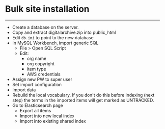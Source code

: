 
# Bulk site installation

---

-   Create a database on the server.
-   Copy and extract digitalarchive.zip into public_html
 -   Edit `db.ini` to point to the new database
-   In MySQL Workbench, import generic SQL
    -   File > Open SQL Script
    -   Edit:
        -   org name
        -   org copyright
        -   item type
        -   AWS credentials
-   Assign new PW to super user
-   Set import configuration
-   Import data
-   Rebuild the local vocabulary. If you don't do this before indexing (next step) the terms in the imported
    items will get marked as UNTRACKED.
-   Go to Elasticsearch page
    -   Export all items
    -   Import into new local index
    -   Import into existing shared index

[AvantAdmin]:         ../../plugins/avantadmin
[AvantCommon]:        ../../plugins/avantcommon
[AvantCustom]:        ../../plugins/avantcustom
[AvantDPLA]:          ../../plugins/avantdpla
[AvantElements]:      ../../plugins/avantelements
[AvantElasticsearch]: ../../plugins/avantelasticsearch
[AvantRelationships]: ../../plugins/avantrelationships
[AvantSearch]:        ../../plugins/avantsearch
[AvantS3]:            ../../plugins/avants3
[AvantZoom]:          ../../plugins/avantzoom
[AvantVocabulary]:    ../../plugins/avantvocabulary
[cPanel]:             web-host.md#cpanel
